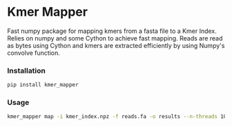 # Kmer Mapper
Fast numpy package for mapping kmers from a fasta file to a Kmer Index. Relies on numpy and some Cython to achieve fast mapping. Reads are read as bytes using Cython and kmers are extracted efficiently by using Numpy's convolve function. 

### Installation
```bash
pip install kmer_mapper
```

### Usage
```bash
kmer_mapper map -i kmer_index.npz -f reads.fa -o results --n-threads 10
```

